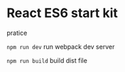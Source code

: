 # React ES6 start kit

pratice 

`npm run dev` run webpack dev server

`npm run build` build dist file
